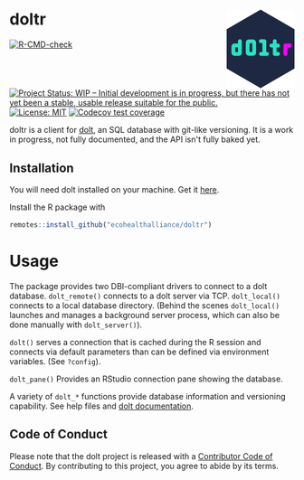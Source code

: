 
# doltr <a href='https://ecohealthalliance.github.io/doltr'><img src='man/figures/logo.png' align="right" height="139" /></a>

<!-- badges: start -->
[![R-CMD-check](https://github.com/ecohealthalliance/doltr/workflows/R-CMD-check/badge.svg)](https://github.com/ecohealthalliance/doltr/actions)
[![Project Status: WIP – Initial development is in progress, but there has not yet been a stable, usable release suitable for the public.](https://www.repostatus.org/badges/latest/wip.svg)](https://www.repostatus.org/#wip)
[![License: MIT](https://img.shields.io/badge/License-AGPLv3-blue.svg)](https://www.gnu.org/licenses/agpl-3.0.en.html)
[![Codecov test coverage](https://codecov.io/gh/ecohealthalliance/doltr/branch/main/graph/badge.svg)](https://codecov.io/gh/ecohealthalliance/doltr?branch=main)
<!-- badges: end -->

doltr is a client for [dolt](https://www.dolthub.com), an SQL database with
git-like versioning.  It is a work in progress, not fully documented, and
the API isn't fully baked yet.

## Installation

You will need dolt installed on your machine.  Get it 
[here](https://docs.dolthub.com/getting-started/installation).

Install the R package with 

``` r
remotes::install_github("ecohealthalliance/doltr")
```

# Usage

The package provides two DBI-compliant drivers to connect to a dolt database.
`dolt_remote()` connects to a dolt server via TCP.  `dolt_local()` connects
to a local database directory. (Behind the scenes `dolt_local()` launches and
manages a background server process, which can also be done manually with `dolt_server()`).

`dolt()` serves a connection that is cached during the R session and connects
via default parameters than can be defined via environment variables. (See
`?config`).  

`dolt_pane()` Provides an RStudio connection pane showing the database.

A variety of `dolt_*` functions provide database information and versioning capability.
See help files and [dolt documentation](https://docs.dolthub.com/interfaces/sql).


## Code of Conduct
  
Please note that the dolt project is released with a [Contributor Code of Conduct](https://contributor-covenant.org/version/2/0/CODE_OF_CONDUCT.html). By contributing to this project, you agree to abide by its terms.
